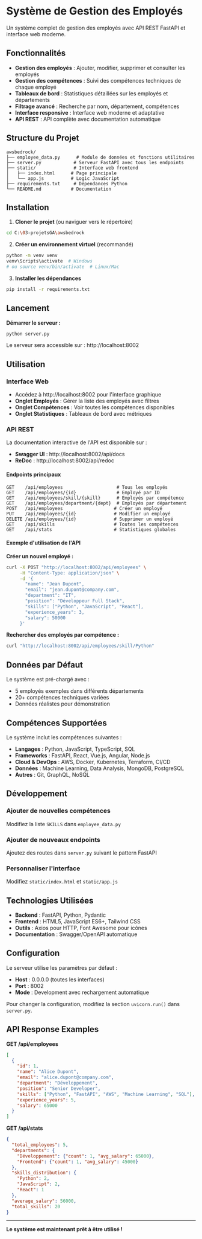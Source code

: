 # Système de Gestion des Employés

Un système complet de gestion des employés avec API REST FastAPI et interface web moderne.

## Fonctionnalités

- **Gestion des employés** : Ajouter, modifier, supprimer et consulter les employés
- **Gestion des compétences** : Suivi des compétences techniques de chaque employé
- **Tableaux de bord** : Statistiques détaillées sur les employés et départements
- **Filtrage avancé** : Recherche par nom, département, compétences
- **Interface responsive** : Interface web moderne et adaptative
- **API REST** : API complète avec documentation automatique

## Structure du Projet

```
awsbedrock/
├── employee_data.py      # Module de données et fonctions utilitaires
├── server.py            # Serveur FastAPI avec tous les endpoints
├── static/              # Interface web frontend
│   ├── index.html      # Page principale
│   └── app.js          # Logic JavaScript
├── requirements.txt     # Dépendances Python
└── README.md           # Documentation
```

## Installation

1. **Cloner le projet** (ou naviguer vers le répertoire)
```bash
cd C:\03-projetsGA\awsbedrock
```

2. **Créer un environnement virtuel** (recommandé)
```bash
python -m venv venv
venv\Scripts\activate  # Windows
# ou source venv/bin/activate  # Linux/Mac
```

3. **Installer les dépendances**
```bash
pip install -r requirements.txt
```

## Lancement

**Démarrer le serveur :**
```bash
python server.py
```

Le serveur sera accessible sur : http://localhost:8002

## Utilisation

### Interface Web
- Accédez à http://localhost:8002 pour l'interface graphique
- **Onglet Employés** : Gérer la liste des employés avec filtres
- **Onglet Compétences** : Voir toutes les compétences disponibles
- **Onglet Statistiques** : Tableaux de bord avec métriques

### API REST

La documentation interactive de l'API est disponible sur :
- **Swagger UI** : http://localhost:8002/api/docs
- **ReDoc** : http://localhost:8002/api/redoc

#### Endpoints principaux

```
GET    /api/employees                    # Tous les employés
GET    /api/employees/{id}               # Employé par ID
GET    /api/employees/skill/{skill}      # Employés par compétence
GET    /api/employees/department/{dept}  # Employés par département
POST   /api/employees                   # Créer un employé
PUT    /api/employees/{id}              # Modifier un employé
DELETE /api/employees/{id}              # Supprimer un employé
GET    /api/skills                      # Toutes les compétences
GET    /api/stats                       # Statistiques globales
```

#### Exemple d'utilisation de l'API

**Créer un nouvel employé :**
```bash
curl -X POST "http://localhost:8002/api/employees" \
     -H "Content-Type: application/json" \
     -d '{
       "name": "Jean Dupont",
       "email": "jean.dupont@company.com",
       "department": "IT",
       "position": "Développeur Full Stack",
       "skills": ["Python", "JavaScript", "React"],
       "experience_years": 3,
       "salary": 50000
     }'
```

**Rechercher des employés par compétence :**
```bash
curl "http://localhost:8002/api/employees/skill/Python"
```

## Données par Défaut

Le système est pré-chargé avec :
- 5 employés exemples dans différents départements
- 20+ compétences techniques variées
- Données réalistes pour démonstration

## Compétences Supportées

Le système inclut les compétences suivantes :
- **Langages** : Python, JavaScript, TypeScript, SQL
- **Frameworks** : FastAPI, React, Vue.js, Angular, Node.js
- **Cloud & DevOps** : AWS, Docker, Kubernetes, Terraform, CI/CD
- **Données** : Machine Learning, Data Analysis, MongoDB, PostgreSQL
- **Autres** : Git, GraphQL, NoSQL

## Développement

### Ajouter de nouvelles compétences
Modifiez la liste `SKILLS` dans `employee_data.py`

### Ajouter de nouveaux endpoints
Ajoutez des routes dans `server.py` suivant le pattern FastAPI

### Personnaliser l'interface
Modifiez `static/index.html` et `static/app.js`

## Technologies Utilisées

- **Backend** : FastAPI, Python, Pydantic
- **Frontend** : HTML5, JavaScript ES6+, Tailwind CSS
- **Outils** : Axios pour HTTP, Font Awesome pour icônes
- **Documentation** : Swagger/OpenAPI automatique

## Configuration

Le serveur utilise les paramètres par défaut :
- **Host** : 0.0.0.0 (toutes les interfaces)
- **Port** : 8002
- **Mode** : Development avec rechargement automatique

Pour changer la configuration, modifiez la section `uvicorn.run()` dans `server.py`.

## API Response Examples

**GET /api/employees**
```json
[
  {
    "id": 1,
    "name": "Alice Dupont",
    "email": "alice.dupont@company.com",
    "department": "Développement",
    "position": "Senior Developer",
    "skills": ["Python", "FastAPI", "AWS", "Machine Learning", "SQL"],
    "experience_years": 5,
    "salary": 65000
  }
]
```

**GET /api/stats**
```json
{
  "total_employees": 5,
  "departments": {
    "Développement": {"count": 1, "avg_salary": 65000},
    "Frontend": {"count": 1, "avg_salary": 45000}
  },
  "skills_distribution": {
    "Python": 2,
    "JavaScript": 2,
    "React": 1
  },
  "average_salary": 56000,
  "total_skills": 20
}
```

---

**Le système est maintenant prêt à être utilisé !**
